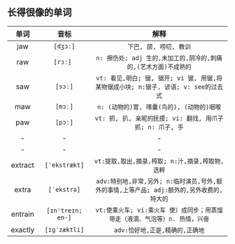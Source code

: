## 长得很像的单词

单词          |    音标    | 解释  
:------------:|:------------:|:----------------------------------------:
|  jaw        |   `[dʒɔː]`   | `下巴, 颌, 唠叨, 教训`        |
|  raw        |   `[rɔː] `   | `n: 擦伤处; adj 生的,未加工的,阴冷的,刺痛的,(艺术方面)不成熟的` |
|  saw        |   `[sɔː]`    | `vt: 看见,明白; 锯, 锯开; vi 锯, 用锯,将某物锯成小块; n:锯子, 谚语; v: see的过去式` |
|  maw        |   `[mɔː]`    | `n: (动物的)胃, 嗉囊(鸟的), (动物的)咽喉` |
|  paw        |   `[pɔː]`    | `vt: 抓, 扒, 亲昵的抚摸; vi: 翻找, 用爪子抓; n: 爪子, 手` |
|   -         |     -        |  - |
|   -         |     -        |  - |
|  extract    |  `[ˈekstrækt]`  | `vt:提取,取出,摘录,榨取; n:汁,摘录,榨取物,选粹` |
|  extra      |  `[ˈekstrə]`    | `adv:特别地,非常,另外; n:临时演员,号外,额外的事情,上等产品; adj:额外的,另外收费的,特大的` |
|  entrain    |  `[ɪn'treɪn; en-]` |  `vt:使乘火车; vi:乘火车 使）成同步；用蒸馏带走（液滴、气泡等）n. 热情，兴奋` |
|  exactly    |  `[ɪɡˈzæktli]`  | `adv:恰好地,正是,精确的,正确地` |
